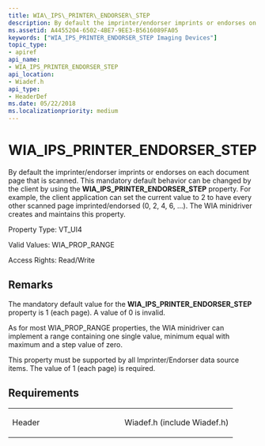 ```yaml
---
title: WIA\_IPS\_PRINTER\_ENDORSER\_STEP
description: By default the imprinter/endorser imprints or endorses on each document page that is scanned.
ms.assetid: A4455204-6502-4BE7-9EE3-B5616089FA05
keywords: ["WIA_IPS_PRINTER_ENDORSER_STEP Imaging Devices"]
topic_type:
- apiref
api_name:
- WIA_IPS_PRINTER_ENDORSER_STEP
api_location:
- Wiadef.h
api_type:
- HeaderDef
ms.date: 05/22/2018
ms.localizationpriority: medium
---
```


# WIA\_IPS\_PRINTER\_ENDORSER\_STEP


By default the imprinter/endorser imprints or endorses on each document page that is scanned. This mandatory default behavior can be changed by the client by using the **WIA\_IPS\_PRINTER\_ENDORSER\_STEP** property. For example, the client application can set the current value to 2 to have every other scanned page imprinted/endorsed (0, 2, 4, 6, ...). The WIA minidriver creates and maintains this property.




Property Type: VT\_UI4

Valid Values: WIA\_PROP\_RANGE

Access Rights: Read/Write

Remarks
-------

The mandatory default value for the **WIA\_IPS\_PRINTER\_ENDORSER\_STEP** property is 1 (each page). A value of 0 is invalid.

As for most WIA\_PROP\_RANGE properties, the WIA minidriver can implement a range containing one single value, minimum equal with maximum and a step value of zero.

This property must be supported by all Imprinter/Endorser data source items. The value of 1 (each page) is required.

Requirements
------------

<table>
<colgroup>
<col width="50%" />
<col width="50%" />
</colgroup>
<tbody>
<tr class="odd">
<td><p>Header</p></td>
<td>Wiadef.h (include Wiadef.h)</td>
</tr>
</tbody>
</table>

 

 





